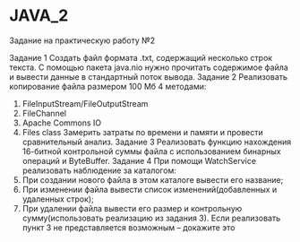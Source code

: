 # JAVA_2
Задание на практическую работу №2

Задание 1
Создать файл формата .txt, содержащий несколько строк текста. С помощью пакета java.nio нужно прочитать содержимое файла и вывести данные в стандартный поток вывода.
Задание 2
Реализовать копирование файла размером 100 Мб 4 методами:
1)	FileInputStream/FileOutputStream
2)	FileChannel
3)	Apache Commons IO
4)	Files class
Замерить затраты по времени и памяти и провести сравнительный анализ.
Задание 3
Реализовать функцию нахождения 16-битной контрольной суммы файла с использованием бинарных операций и ByteBuffer.
Задание 4
При помощи WatchService реализовать наблюдение за каталогом:
1)	При создании нового файла в этом каталоге вывести его название;
2)	При изменении файла вывести список изменений(добавленных и удаленных строк);
3)	При удалении файла вывести его размер и контрольную сумму(использовать реализацию из задания 3).
Если реализовать пункт 3 не представляется возможным – докажите это
